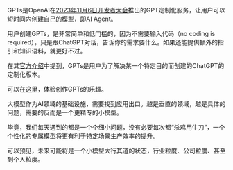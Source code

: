 
GPTs是OpenAI在[2023年11月6日开发者大会](https://www.bilibili.com/video/BV1HN411G7cb/?buvid=Z4475A4B10AD3ED64F3192CC07713C2E3E2F&from_spmid=search.search-result.0.0&is_story_h5=false&mid=nv3eR4SSGFlViRxfNniBeg%3D%3D&p=1&plat_id=114&share_from=ugc&share_medium=iphone&share_plat=ios&share_session_id=A28059B7-37D5-44DE-8E2F-00EBA306476B&share_source=COPY&share_tag=s_i&spmid=united.player-video-detail.0.0&timestamp=1699356719&unique_k=g3i4e7o&up_id=487693352&vd_source=d1bb772abb5877020a74cd9ed323692a)推出的GPT定制化服务，让用户可以短时间内创建自己的模型，即AI Agent。

用户创建GPTs，是非常简单和低门槛的，因为不需要输入代码（no coding is required），只是跟ChatGPT对话，告诉你的需求要什么。如果还能提供额外的指引和知识语料，就更好不过。

在其[官方介绍](https://openai.com/blog/introducing-gpts)中提到，GPTs是用户为了解决某一个特定目的而创建的ChatGPT的定制化版本。

可以在[这里](https://chat.openai.com/gpts/editor)，体验创作GPTs的乐趣。

大模型作为AI领域的基础设施，需要找到应用出口。越是垂直的领域，越是具体的问题，需要的反而是一个更精专的小模型。

毕竟，我们每天遇到的都是一个个细小问题，没有必要每次都“杀鸡用牛刀”，一个个性化的专属模型将更有利于特定场景生产效率的提升。

可以预见，未来可能将是一个小模型大行其道的状态，行业粒度、公司粒度、甚至到个人粒度。